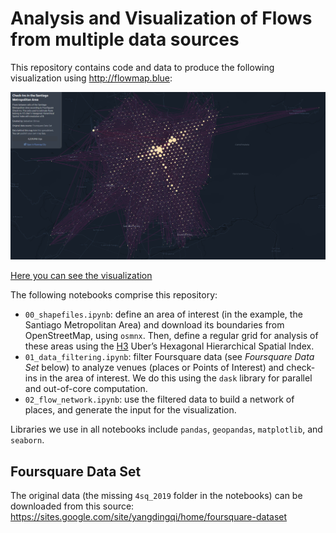 
# Analysis and Visualization of Flows from multiple data sources


This repository contains code and data to produce the following visualization using http://flowmap.blue:

![](images/santiago_foursquare_flows_h3.png)

[Here you can see the visualization](https://www.flowmap.blue/1QqhqlwA40PzaRMocTy3BNq3djVLc-n6G5Gifwgeh0ew)

The following notebooks comprise this repository:

  * `00_shapefiles.ipynb`: define an area of interest (in the example, the Santiago Metropolitan Area) and download its boundaries from OpenStreetMap, using `osmnx`. Then, define a regular grid for analysis of these areas using the [H3](https://h3geo.org/) Uber’s Hexagonal Hierarchical Spatial Index.
  * `01_data_filtering.ipynb`: filter Foursquare data (see _Foursquare Data Set_ below) to analyze venues (places or Points of Interest) and check-ins in the area of interest. We do this using the `dask` library for parallel and out-of-core computation.
  * `02_flow_network.ipynb`: use the filtered data to build a network of places, and generate the input for the visualization.

Libraries we use in all notebooks include `pandas`, `geopandas`, `matplotlib`, and `seaborn`.

## Foursquare Data Set

The original data (the missing `4sq_2019` folder in the notebooks) can be downloaded from this source: https://sites.google.com/site/yangdingqi/home/foursquare-dataset 